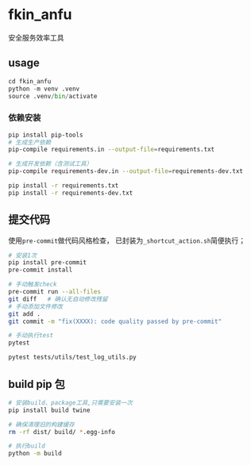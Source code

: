 # fkin_anfu

安全服务效率工具

## usage

```python
cd fkin_anfu
python -m venv .venv
source .venv/bin/activate
```

### 依赖安装

```bash
pip install pip-tools
# 生成生产依赖
pip-compile requirements.in --output-file=requirements.txt

# 生成开发依赖（含测试工具）
pip-compile requirements-dev.in --output-file=requirements-dev.txt

pip install -r requirements.txt
pip install -r requirements-dev.txt
```

## 提交代码

使用`pre-commit`做代码风格检查， 已封装为`_shortcut_action.sh`简便执行；

```bash
# 安装1次
pip install pre-commit
pre-commit install
```

```bash
# 手动触发check
pre-commit run --all-files
git diff   # 确认无自动修改残留
# 手动添加文件修改
git add .
git commit -m "fix(XXXX): code quality passed by pre-commit"
```

```bash
# 手动执行test
pytest

pytest tests/utils/test_log_utils.py
```

## build pip 包

```bash
# 安装build、package工具,只需要安装一次
pip install build twine
```

```bash
# 确保清理旧的构建缓存
rm -rf dist/ build/ *.egg-info

# 执行build
python -m build
```

